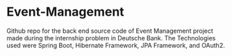 # Event-Management
Github repo for the back end source code of Event Management project made during the internship problem in Deutsche Bank. The Technologies used were Spring Boot, Hibernate Framework, JPA Framework, and OAuth2.
